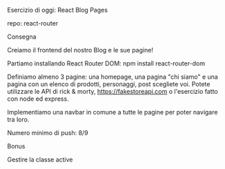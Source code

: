Esercizio di oggi: React Blog Pages

repo: react-router

Consegna

Creiamo il frontend del nostro Blog e le sue pagine!

Partiamo installando React Router DOM: npm install react-router-dom

Definiamo almeno 3 pagine: una homepage, una pagina "chi siamo" e una pagina con un elenco di prodotti, personaggi, post scegliete voi. Potete utilizzare le API di rick & morty, https://fakestoreapi.com o l'esercizio fatto con node ed express.

Implementiamo una navbar in comune a tutte le pagine per poter navigare tra loro.

Numero minimo di push: 8/9

Bonus

Gestire la classe active